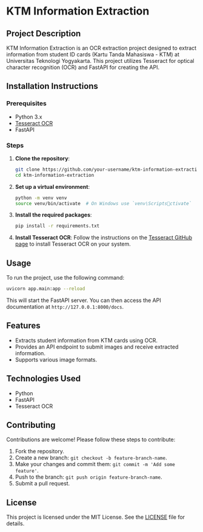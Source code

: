 
# KTM Information Extraction

## Project Description
KTM Information Extraction is an OCR extraction project designed to extract information from student ID cards (Kartu Tanda Mahasiswa - KTM) at Universitas Teknologi Yogyakarta. This project utilizes Tesseract for optical character recognition (OCR) and FastAPI for creating the API.

## Installation Instructions

### Prerequisites
- Python 3.x
- [Tesseract OCR](https://github.com/tesseract-ocr/tesseract)
- FastAPI

### Steps
1. **Clone the repository**:
    ```bash
    git clone https://github.com/your-username/ktm-information-extraction.git
    cd ktm-information-extraction
    ```

2. **Set up a virtual environment**:
    ```bash
    python -m venv venv
    source venv/bin/activate  # On Windows use `venv\Scriptsctivate`
    ```

3. **Install the required packages**:
    ```bash
    pip install -r requirements.txt
    ```

4. **Install Tesseract OCR**:
    Follow the instructions on the [Tesseract GitHub page](https://github.com/tesseract-ocr/tesseract) to install Tesseract OCR on your system.

## Usage

To run the project, use the following command:
```bash
uvicorn app.main:app --reload
```

This will start the FastAPI server. You can then access the API documentation at `http://127.0.0.1:8000/docs`.

## Features
- Extracts student information from KTM cards using OCR.
- Provides an API endpoint to submit images and receive extracted information.
- Supports various image formats.

## Technologies Used
- Python
- FastAPI
- Tesseract OCR

## Contributing
Contributions are welcome! Please follow these steps to contribute:
1. Fork the repository.
2. Create a new branch: `git checkout -b feature-branch-name`.
3. Make your changes and commit them: `git commit -m 'Add some feature'`.
4. Push to the branch: `git push origin feature-branch-name`.
5. Submit a pull request.

## License
This project is licensed under the MIT License. See the [LICENSE](LICENSE) file for details.
